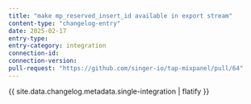 ```yaml
---
title: "make mp_reserved_insert_id available in export stream"
content-type: "changelog-entry"
date: 2025-02-17
entry-type: 
entry-category: integration
connection-id: 
connection-version: 
pull-request: "https://github.com/singer-io/tap-mixpanel/pull/64"
---
```

{{ site.data.changelog.metadata.single-integration | flatify }}